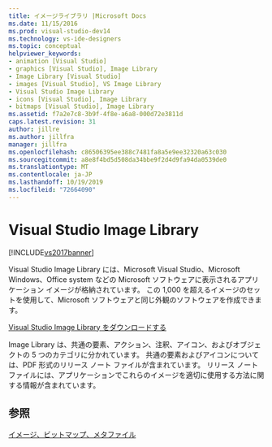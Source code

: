```yaml
---
title: イメージライブラリ |Microsoft Docs
ms.date: 11/15/2016
ms.prod: visual-studio-dev14
ms.technology: vs-ide-designers
ms.topic: conceptual
helpviewer_keywords:
- animation [Visual Studio]
- graphics [Visual Studio], Image Library
- Image Library [Visual Studio]
- images [Visual Studio], VS Image Library
- Visual Studio Image Library
- icons [Visual Studio], Image Library
- bitmaps [Visual Studio], Image Library
ms.assetid: f7a2e7c8-3b9f-4f8e-a6a8-000d72e3811d
caps.latest.revision: 31
author: jillre
ms.author: jillfra
manager: jillfra
ms.openlocfilehash: c86506395ee388c7481fa8a5e9ee32320a63c030
ms.sourcegitcommit: a8e8f4bd5d508da34bbe9f2d4d9fa94da0539de0
ms.translationtype: MT
ms.contentlocale: ja-JP
ms.lasthandoff: 10/19/2019
ms.locfileid: "72664090"
---
```

# <a name="the-visual-studio-image-library"></a>Visual Studio Image Library
[!INCLUDE[vs2017banner](../includes/vs2017banner.md)]

Visual Studio Image Library には、Microsoft Visual Studio、Microsoft Windows、Office system などの Microsoft ソフトウェアに表示されるアプリケーション イメージが格納されています。 この 1,000 を超えるイメージのセットを使用して、Microsoft ソフトウェアと同じ外観のソフトウェアを作成できます。

 [Visual Studio Image Library をダウンロードする](http://go.microsoft.com/fwlink/p/?LinkId=275090)

 Image Library は、共通の要素、アクション、注釈、アイコン、およびオブジェクトの 5 つのカテゴリに分かれています。 共通の要素およびアイコンについては、PDF 形式のリリース ノート ファイルが含まれています。 リリース ノート ファイルには、アプリケーションでこれらのイメージを適切に使用する方法に関する情報が含まれています。

## <a name="see-also"></a>参照
 [イメージ、ビットマップ、メタファイル](https://msdn.microsoft.com/library/7152b45b-a55c-49bc-8c78-ae002a844f71)
